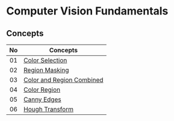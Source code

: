 # Computer Vision Fundamentals

## Concepts
| No| Concepts |
| :---: | ----- |
|01|[Color Selection](colorSelection.py)
|02|[Region Masking](regionMasking.py)
|03|[Color and Region Combined](colorAndRegionCombined.py)
|04|[Color Region](colorRegion.py)
|05|[Canny Edges](cannyEdges.py)
|06|[Hough Transform](houghTransform.py)

